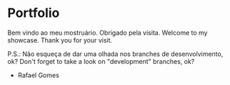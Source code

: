 # Portfolio
Bem vindo ao meu mostruário. Obrigado pela visita.
Welcome to my showcase. Thank you for your visit.

P.S.: 
Não esqueça de dar uma olhada nos branches de desenvolvimento, ok?
Don't forget to take a look on "development" branches, ok?

- Rafael Gomes
